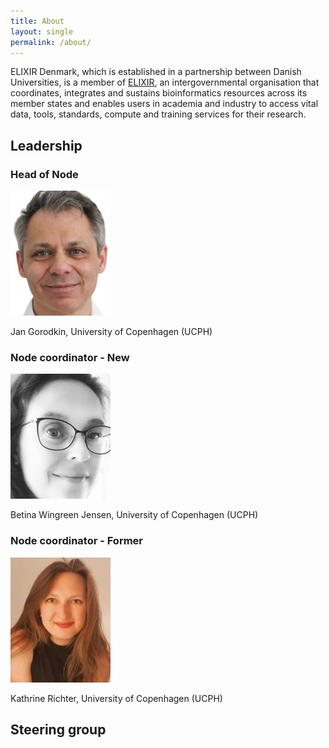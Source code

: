 ```yaml
---
title: About
layout: single
permalink: /about/
---
```


ELIXIR Denmark, which is established in a partnership between Danish Universities, is a member of [ELIXIR](https://elixir-europe.org/), an intergovernmental organisation that coordinates, integrates and sustains bioinformatics resources across its member states and enables users in academia and industry to access vital data, tools, standards, compute and training services for their research. 

## Leadership

### Head of Node

![Jan Gorodkin](about_Jan-Gorodkin.jpg) 

Jan Gorodkin, University of Copenhagen (UCPH)

### Node coordinator - New

![Betina Wingreen Jensen](about_Betina-W-Jensen.jpg) 

Betina Wingreen Jensen, University of Copenhagen (UCPH)

### Node coordinator - Former

![Kathrine Richter](about_Kathrine_Richter.jpg)

Kathrine Richter, University of Copenhagen (UCPH)

## Steering group
